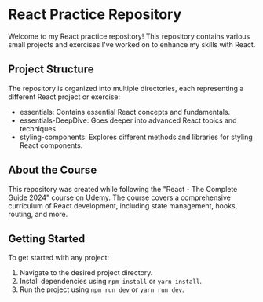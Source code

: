 # React Practice Repository

Welcome to my React practice repository! This repository contains various small projects and exercises I've worked on to enhance my skills with React.

## Project Structure

The repository is organized into multiple directories, each representing a different React project or exercise:

-  essentials: Contains essential React concepts and fundamentals.
-  essentials-DeepDive: Goes deeper into advanced React topics and techniques.
-  styling-components: Explores different methods and libraries for styling React components.

## About the Course

This repository was created while following the "React - The Complete Guide 2024" course on Udemy. The course covers a comprehensive curriculum of React development, including state management, hooks, routing, and more.

## Getting Started

To get started with any project:

1. Navigate to the desired project directory.
2. Install dependencies using `npm install` or `yarn install`.
3. Run the project using `npm run dev` or `yarn run dev`.
